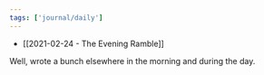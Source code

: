 ```yaml
---
tags: ['journal/daily']
---
```


- [[2021-02-24 - The Evening Ramble]]

Well, wrote a bunch elsewhere in the morning and during the day. 